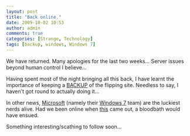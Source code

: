```yaml
---
layout: post
title: "Back online."
date: 2009-10-02 10:53
author: admin
comments: true
categories: [Strange, Technology]
tags: [backup, windows, Windows 7]
---
```

We have returned. Many apologies for the last two weeks... Server issues beyond human control I believe...

Having spent most of the night bringing all this back, I have learnt the importance of keeping a <a href="http://en.wikipedia.org/wiki/Backup" target="_blank">BACKUP</a> of the flipping site. Needless to say, I haven't got round to actually doing it...

In other news, <a href="http://www.microsoft.com/en/us/default.aspx" target="_blank">Microsoft</a> (namely their <a href="http://www.microsoft.com/windows/windows-7/" target="_blank">Windows 7</a> team) are the luckiest nerds alive. Had we been online when <a href="http://www.youtube.com/watch?v=1cX4t5-YpHQ" target="_blank">this</a> came out, a bloodbath would have ensued.

Something interesting/scathing to follow soon...
